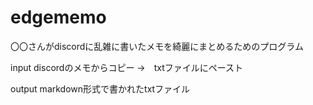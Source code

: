 # edgememo
〇〇さんがdiscordに乱雑に書いたメモを綺麗にまとめるためのプログラム

input discordのメモからコピー →　txtファイルにペースト

output markdown形式で書かれたtxtファイル

